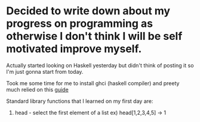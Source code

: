 # Decided to write down about my progress on programming as otherwise I don't think I will be self motivated improve myself.

Actually started looking on Haskell yesterday but didn't think of posting it so I'm just gonna start from today.

Took me some time for me to install ghci (haskell compiler) and preety much relied on this [guide](https://chocolatey.org/install)

Standard library functions that I learned on my first day are:
1. head - select the first element of a list
  ex) head[1,2,3,4,5] -> 1

